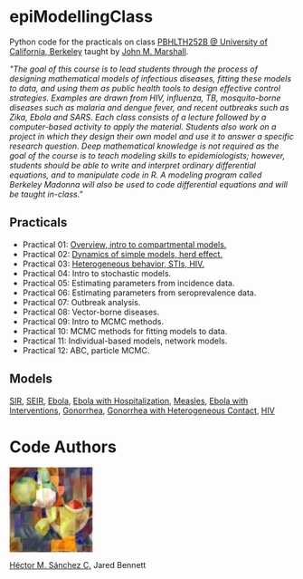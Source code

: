 # epiModellingClass

Python code for the practicals on class [PBHLTH252B @ University of California, Berkeley](http://jmarshall.berkeley.edu/PBHLTH252BAd.pdf) taught by [John M. Marshall](https://www.marshalllab.com/).

_"The goal of this course is to lead students through the process of designing mathematical models of infectious diseases, fitting these models to data, and using them as public health tools to design effective control strategies. Examples are drawn from HIV, influenza, TB, mosquito-borne diseases such as malaria and dengue fever, and recent outbreaks such as Zika, Ebola and SARS. Each class consists of a lecture followed by a computer-based activity to apply the material. Students also work on a project in which they design their own model and use it to answer a specific research question. Deep mathematical knowledge is not required as the goal of the course is to teach modeling skills to epidemiologists; however, students should be able to write and interpret ordinary differential equations, and to manipulate code in R. A modeling program called Berkeley Madonna will also be used to code differential equations and will be taught in-class."_


## Practicals

* Practical 01: [Overview, intro to compartmental models.](https://github.com/Chipdelmal/epiModellingClass/tree/master/Practical01)
* Practical 02: [Dynamics of simple models, herd effect.](https://github.com/Chipdelmal/epiModellingClass/tree/master/Practical02)
* Practical 03: [Heterogeneous behavior, STIs, HIV.](https://github.com/Chipdelmal/epiModellingClass/tree/master/Practical03)
* Practical 04: Intro to stochastic models.
* Practical 05: Estimating parameters from incidence data.
* Practical 06: Estimating parameters from seroprevalence data.
* Practical 07: Outbreak analysis.
* Practical 08: Vector-borne diseases.
* Practical 09: Intro to MCMC methods.
* Practical 10: MCMC methods for fitting models to data.
* Practical 11: Individual-based models, network models.
* Practical 12: ABC, particle MCMC.


## Models

[SIR](https://github.com/Chipdelmal/epiModellingClass/blob/master/Tutorials/SIR.ipynb), [SEIR](https://github.com/Chipdelmal/epiModellingClass/blob/master/Practical01/SEIR.ipynb), [Ebola](https://github.com/Chipdelmal/epiModellingClass/blob/master/Practical01/ebolaSimple.ipynb), [Ebola with Hospitalization](https://github.com/Chipdelmal/epiModellingClass/blob/master/Practical01/ebolaComplex.ipynb), [Measles](https://github.com/Chipdelmal/epiModellingClass/blob/master/Practical02/Measles.ipynb), [Ebola with Interventions](https://github.com/Chipdelmal/epiModellingClass/blob/master/Practical02/ebolaInterventions.ipynb), [Gonorrhea](https://github.com/Chipdelmal/epiModellingClass/blob/master/Practical03/Gonorrhea_Simple.ipynb), [Gonorrhea with Heterogeneous Contact](https://github.com/Chipdelmal/epiModellingClass/blob/master/Practical03/Gonorrhea_Heterogeneous.ipynb), [HIV](https://github.com/Chipdelmal/epiModellingClass/blob/master/Practical03/HIV_Simple.ipynb)


# Code Authors

<img src="./media/yoshi.jpg" height="150px" align="middle"><br>

[Héctor M. Sánchez C.](https://chipdelmal.github.io/)
Jared Bennett
